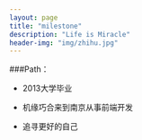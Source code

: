 ```yaml
---
layout: page
title: "milestone"
description: "Life is Miracle"
header-img: "img/zhihu.jpg"
---
```



###Path：


- 2013大学毕业

- 机缘巧合来到南京从事前端开发

- 追寻更好的自己






